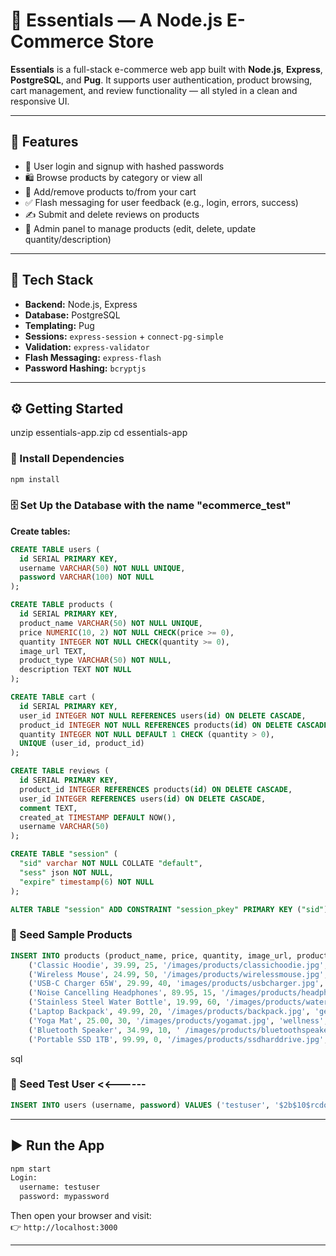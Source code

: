 # 🛒 Essentials — A Node.js E-Commerce Store

**Essentials** is a full-stack e-commerce web app built with **Node.js**, **Express**, **PostgreSQL**, and **Pug**. It supports user authentication, product browsing, cart management, and review functionality — all styled in a clean and responsive UI.

---

## 🚀 Features

- 🔐 User login and signup with hashed passwords
- 🛍️ Browse products by category or view all
- 🛒 Add/remove products to/from your cart
- ✅ Flash messaging for user feedback (e.g., login, errors, success)
- ✍️ Submit and delete reviews on products
- 🧰 Admin panel to manage products (edit, delete, update quantity/description)

---

## 🧱 Tech Stack

- **Backend:** Node.js, Express
- **Database:** PostgreSQL
- **Templating:** Pug
- **Sessions:** `express-session` + `connect-pg-simple`
- **Validation:** `express-validator`
- **Flash Messaging:** `express-flash`
- **Password Hashing:** `bcryptjs`

---

## ⚙️ Getting Started

unzip essentials-app.zip
cd essentials-app

### 🔧 Install Dependencies

```bash
npm install
```

### 🗄️ Set Up the Database with the name "ecommerce_test"

**Create tables:**

```sql
CREATE TABLE users (
  id SERIAL PRIMARY KEY,
  username VARCHAR(50) NOT NULL UNIQUE,
  password VARCHAR(100) NOT NULL
);

CREATE TABLE products (
  id SERIAL PRIMARY KEY,
  product_name VARCHAR(50) NOT NULL UNIQUE,
  price NUMERIC(10, 2) NOT NULL CHECK(price >= 0),
  quantity INTEGER NOT NULL CHECK(quantity >= 0),
  image_url TEXT,
  product_type VARCHAR(50) NOT NULL,
  description TEXT NOT NULL
);

CREATE TABLE cart (
  id SERIAL PRIMARY KEY,
  user_id INTEGER NOT NULL REFERENCES users(id) ON DELETE CASCADE,
  product_id INTEGER NOT NULL REFERENCES products(id) ON DELETE CASCADE,
  quantity INTEGER NOT NULL DEFAULT 1 CHECK (quantity > 0),
  UNIQUE (user_id, product_id)
);

CREATE TABLE reviews (
  id SERIAL PRIMARY KEY,
  product_id INTEGER REFERENCES products(id) ON DELETE CASCADE,
  user_id INTEGER REFERENCES users(id) ON DELETE CASCADE,
  comment TEXT,
  created_at TIMESTAMP DEFAULT NOW(),
  username VARCHAR(50)
);

CREATE TABLE "session" (
  "sid" varchar NOT NULL COLLATE "default",
  "sess" json NOT NULL,
  "expire" timestamp(6) NOT NULL
);

ALTER TABLE "session" ADD CONSTRAINT "session_pkey" PRIMARY KEY ("sid");

```

### 🌱 Seed Sample Products

```sql
INSERT INTO products (product_name, price, quantity, image_url, product_type, description) VALUES
    ('Classic Hoodie', 39.99, 25, '/images/products/classichoodie.jpg', 'clothing', 'Finally block out your neighbors saxophone practice, your coworkers loud phone calls, and that one mystery bird outside your window at 5 a.m. Slip these on, and enjoy your own personal silent movie — starring you, ignoring the world.'),
    ('Wireless Mouse', 24.99, 50, '/images/products/wirelessmouse.jpg', 'electronics', ' Finally cut the cord — no more getting tangled like last nights spaghetti. Smooth, fast, and so precise it might just help you finally hit "save" instead of "close without saving." Your desks new best friend.'),
    ('USB-C Charger 65W', 29.99, 40, 'images/products/usbcharger.jpg', 'electronics', 'No description need here. You know what it does and you know you need it.'),
    ('Noise Cancelling Headphones', 89.95, 15, '/images/products/headphones.jpg', 'electronics', 'Finally block out your neighbors saxophone practice, your coworkers loud phone calls, and that one mystery bird outside your window at 5 a.m. Slip these on, and enjoy your own personal silent movie — starring you, ignoring the world.'),
    ('Stainless Steel Water Bottle', 19.99, 60, '/images/products/waterbottle.jpg', 'wellness', 'This sleek stainless steel water bottle keeps your drinks icy cold or lava-level hot for hours — because nobody likes lukewarm coffee or sad, tepid water. Take it to the gym, the office, or on your quest to finally fold that pile of laundry. Hydrate like a champ!'),
    ('Laptop Backpack', 49.99, 20, '/images/products/backpack.jpg', 'general', 'Carries your laptop, snacks, and questionable life choices — all in one sleek, comfy package. Great for commuting, traveling, or just pretending youre organized. Bonus: it makes you look like you actually know where youre going.'),
    ('Yoga Mat', 25.00, 30, '/images/products/yogamat.jpg', 'wellness', 'Look, its a yoga mat. Its not going to align your chakras for you or whisper sweet “oms” in your ear — but it will keep your knees from crying during cat-cow'),
    ('Bluetooth Speaker', 34.99, 10, ' /images/products/bluetoothspeaker.jpg', 'electronics', 'Turns any room, park, or shower into your personal concert venue. Crisp sound, deep bass, and zero awkward aux cord fights. Just beware: once you hit play, your friends might never leave.'),
    ('Portable SSD 1TB', 99.99, 0, '/images/products/ssdharddrive.jpg', 'electronics', 'Tiny enough to fit in your pocket, but big enough to hold all your photos, movies, unfinished novels, and that giant folder labeled "Important Stuff." Sure it is. Anyway, fast, sleek, and so reliable you will wonder why you ever trusted those old dusty hard drives.');

```
sql

### 🌱 Seed Test User <<------
```sql
INSERT INTO users (username, password) VALUES ('testuser', '$2b$10$rcdoc9DuaB/KBNqy1L8Kxu9yKngtF74G1ERjvUvSE5nPP2wQspab6');
```


---

## ▶️ Run the App

```bash
npm start
Login:
  username: testuser
  password: mypassword
```

Then open your browser and visit:  
👉 `http://localhost:3000`

---

